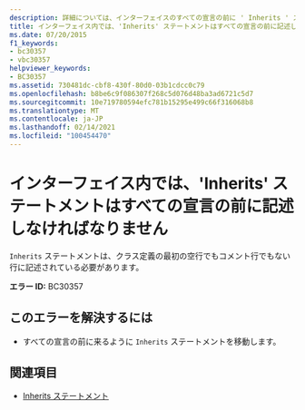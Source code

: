```yaml
---
description: 詳細については、インターフェイスのすべての宣言の前に ' Inherits ' ステートメントを指定してください。
title: インターフェイス内では、'Inherits' ステートメントはすべての宣言の前に記述しなければなりません
ms.date: 07/20/2015
f1_keywords:
- bc30357
- vbc30357
helpviewer_keywords:
- BC30357
ms.assetid: 730481dc-cbf8-430f-80d0-03b1cdcc0c79
ms.openlocfilehash: b8be6c9f086307f268c5d076d48ba3ad6721c5d7
ms.sourcegitcommit: 10e719780594efc781b15295e499c66f316068b8
ms.translationtype: MT
ms.contentlocale: ja-JP
ms.lasthandoff: 02/14/2021
ms.locfileid: "100454470"
---
```

# <a name="inherits-statements-must-precede-all-declarations-in-an-interface"></a>インターフェイス内では、'Inherits' ステートメントはすべての宣言の前に記述しなければなりません

`Inherits` ステートメントは、クラス定義の最初の空行でもコメント行でもない行に記述されている必要があります。  
  
 **エラー ID:** BC30357  
  
## <a name="to-correct-this-error"></a>このエラーを解決するには  
  
- すべての宣言の前に来るように `Inherits` ステートメントを移動します。  
  
## <a name="see-also"></a>関連項目

- [Inherits ステートメント](../language-reference/statements/inherits-statement.md)
